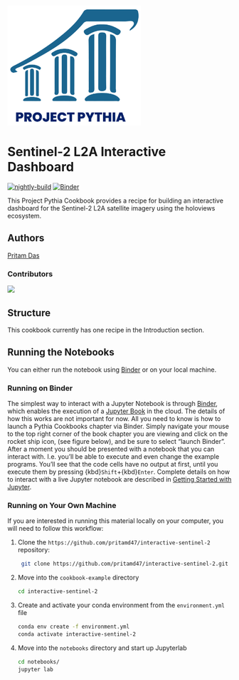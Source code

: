 <img src="thumbnail.png" alt="thumbnail" width="300"/>

# Sentinel-2 L2A Interactive Dashboard

[![nightly-build](https://github.com/pritamd47/interactive-sentinel-2/actions/workflows/nightly-build.yaml/badge.svg)](https://github.com/pritamd47/interactive-sentinel-2/actions/workflows/nightly-build.yaml)
[![Binder](https://binder.projectpythia.org/badge_logo.svg)](https://binder.projectpythia.org/v2/gh/pritamd47/interactive-sentinel-2/main?labpath=notebooks)

This Project Pythia Cookbook provides a recipe for building an interactive dashboard for the Sentinel-2 L2A satellite imagery using the holoviews ecosystem.

## Authors

[Pritam Das](@pritamd47)

### Contributors

<a href="https://github.com/ProjectPythia/cookbook-template/graphs/contributors">
  <img src="https://contrib.rocks/image?repo=ProjectPythia/cookbook-template" />
</a>

## Structure

This cookbook currently has one recipe in the Introduction section.

## Running the Notebooks

You can either run the notebook using [Binder](https://binder.projectpythia.org/) or on your local machine.

### Running on Binder

The simplest way to interact with a Jupyter Notebook is through
[Binder](https://binder.projectpythia.org/), which enables the execution of a
[Jupyter Book](https://jupyterbook.org) in the cloud. The details of how this works are not
important for now. All you need to know is how to launch a Pythia
Cookbooks chapter via Binder. Simply navigate your mouse to
the top right corner of the book chapter you are viewing and click
on the rocket ship icon, (see figure below), and be sure to select
“launch Binder”. After a moment you should be presented with a
notebook that you can interact with. I.e. you’ll be able to execute
and even change the example programs. You’ll see that the code cells
have no output at first, until you execute them by pressing
{kbd}`Shift`\+{kbd}`Enter`. Complete details on how to interact with
a live Jupyter notebook are described in [Getting Started with
Jupyter](https://foundations.projectpythia.org/foundations/getting-started-jupyter.html).

### Running on Your Own Machine

If you are interested in running this material locally on your computer, you will need to follow this workflow:


1. Clone the `https://github.com/pritamd47/interactive-sentinel-2` repository:

   ```bash
    git clone https://github.com/pritamd47/interactive-sentinel-2.git
   ```

1. Move into the `cookbook-example` directory
   ```bash
   cd interactive-sentinel-2
   ```
1. Create and activate your conda environment from the `environment.yml` file
   ```bash
   conda env create -f environment.yml
   conda activate interactive-sentinel-2
   ```
1. Move into the `notebooks` directory and start up Jupyterlab
   ```bash
   cd notebooks/
   jupyter lab
   ```
